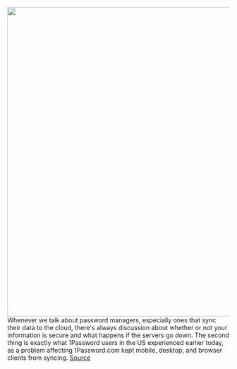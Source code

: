 <img src='https://cdn.vox-cdn.com/thumbor/9ix5i3CWG-nIg_FBQBcrvXhwis8=/0x0:1300x910/1200x800/filters:focal(546x351:754x559)/cdn.vox-cdn.com/uploads/chorus_image/image/70802363/1password2.0.jpg' width='700px' /><br/>
Whenever we talk about password managers, especially ones that sync their data to the cloud, there's always discussion about whether or not your information is secure and what happens if the servers go down. The second thing is exactly what 1Password users in the US experienced earlier today, as a problem affecting 1Password.com kept mobile, desktop, and browser clients from syncing.
<a href='https://www.theverge.com/2022/4/27/23045469/1password-outage-password-manager-security-cloud-storage'> Source <a/>
